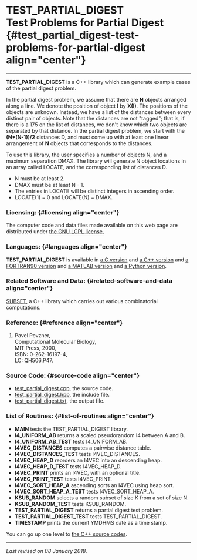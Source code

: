 TEST\_PARTIAL\_DIGEST\
Test Problems for Partial Digest {#test_partial_digest-test-problems-for-partial-digest align="center"}
================================

------------------------------------------------------------------------

**TEST\_PARTIAL\_DIGEST** is a C++ library which can generate example
cases of the partial digest problem.

In the partial digest problem, we assume that there are **N** objects
arranged along a line. We denote the position of object **I** by
**X(I)**. The positions of the objects are unknown. Instead, we have a
list of the distances between every distinct pair of objects. Note that
the distances are not "tagged"; that is, if there is a 175 on the list
of distances, we don't know which two objects are separated by that
distance. In the partial digest problem, we start with the
**(N\*(N-1))/2** distances D, and must come up with at least one linear
arrangement of **N** objects that corresponds to the distances.

To use this library, the user specifies a number of objects N, and a
maximum separation DMAX. The library will generate N object locations in
an array called LOCATE, and the corresponding list of distances D.

-   N must be at least 2.
-   DMAX must be at least N - 1.
-   The entries in LOCATE will be distinct integers in ascending order.
-   LOCATE(1) = 0 and LOCATE(N) = DMAX.

### Licensing: {#licensing align="center"}

The computer code and data files made available on this web page are
distributed under [the GNU LGPL license.](../../txt/gnu_lgpl.txt)

### Languages: {#languages align="center"}

**TEST\_PARTIAL\_DIGEST** is available in [a C
version](../../c_src/test_partial_digest/test_partial_digest.md) and
[a C++
version](../../master/test_partial_digest/test_partial_digest.md) and
[a FORTRAN90
version](../../f_src/test_partial_digest/test_partial_digest.md) and
[a MATLAB
version](../../m_src/test_partial_digest/test_partial_digest.md) and
[a Python
version](../../py_src/test_partial_digest/test_partial_digest.md).

### Related Software and Data: {#related-software-and-data align="center"}

[SUBSET](../../master/subset/subset.md), a C++ library which carries
out various combinatorial computations.

### Reference: {#reference align="center"}

1.  Pavel Pevzner,\
    Computational Molecular Biology,\
    MIT Press, 2000,\
    ISBN: 0-262-16197-4,\
    LC: QH506.P47.

### Source Code: {#source-code align="center"}

-   [test\_partial\_digest.cpp](test_partial_digest.cpp), the source
    code.
-   [test\_partial\_digest.hpp](test_partial_digest.hpp), the include
    file.
-   [test\_partial\_digest.txt](test_partial_digest.txt), the output
    file.

### List of Routines: {#list-of-routines align="center"}

-   **MAIN** tests the TEST\_PARTIAL\_DIGEST library.
-   **I4\_UNIFORM\_AB** returns a scaled pseudorandom I4 between A
    and B.
-   **I4\_UNIFORM\_AB\_TEST** tests I4\_UNIFORM\_AB.
-   **I4VEC\_DISTANCES** computes a pairwise distance table.
-   **I4VEC\_DISTANCES\_TEST** tests I4VEC\_DISTANCES.
-   **I4VEC\_HEAP\_D** reorders an I4VEC into an descending heap.
-   **I4VEC\_HEAP\_D\_TEST** tests I4VEC\_HEAP\_D.
-   **I4VEC\_PRINT** prints an I4VEC, with an optional title.
-   **I4VEC\_PRINT\_TEST** tests I4VEC\_PRINT.
-   **I4VEC\_SORT\_HEAP\_A** ascending sorts an I4VEC using heap sort.
-   **I4VEC\_SORT\_HEAP\_A\_TEST** tests I4VEC\_SORT\_HEAP\_A.
-   **KSUB\_RANDOM** selects a random subset of size K from a set of
    size N.
-   **KSUB\_RANDOM\_TEST** tests KSUB\_RANDOM.
-   **TEST\_PARTIAL\_DIGEST** returns a partial digest test problem.
-   **TEST\_PARTIAL\_DIGEST\_TEST** tests TEST\_PARTIAL\_DIGEST.
-   **TIMESTAMP** prints the current YMDHMS date as a time stamp.

You can go up one level to [the C++ source codes](../cpp_src.md).

------------------------------------------------------------------------

*Last revised on 08 January 2018.*
